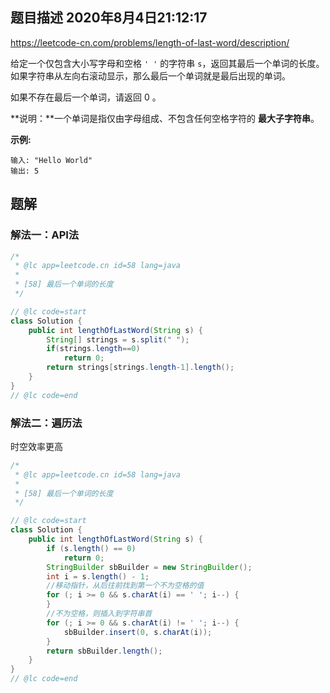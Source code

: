 ## 题目描述	2020年8月4日21:12:17

https://leetcode-cn.com/problems/length-of-last-word/description/

给定一个仅包含大小写字母和空格 `' '` 的字符串 `s`，返回其最后一个单词的长度。如果字符串从左向右滚动显示，那么最后一个单词就是最后出现的单词。

如果不存在最后一个单词，请返回 0 。

**说明：**一个单词是指仅由字母组成、不包含任何空格字符的 **最大子字符串**。

 

**示例:**

```
输入: "Hello World"
输出: 5
```

## 题解

### 解法一：API法

```java
/*
 * @lc app=leetcode.cn id=58 lang=java
 *
 * [58] 最后一个单词的长度
 */

// @lc code=start
class Solution {
    public int lengthOfLastWord(String s) {
        String[] strings = s.split(" ");
        if(strings.length==0)
            return 0;
        return strings[strings.length-1].length();
    }
}
// @lc code=end


```

### 解法二：遍历法

时空效率更高

```java
/*
 * @lc app=leetcode.cn id=58 lang=java
 *
 * [58] 最后一个单词的长度
 */

// @lc code=start
class Solution {
    public int lengthOfLastWord(String s) {
        if (s.length() == 0)
            return 0;
        StringBuilder sbBuilder = new StringBuilder();
        int i = s.length() - 1;
        //移动指针，从后往前找到第一个不为空格的值
        for (; i >= 0 && s.charAt(i) == ' '; i--) {		
        }
        //不为空格，则插入到字符串首
        for (; i >= 0 && s.charAt(i) != ' '; i--) {
            sbBuilder.insert(0, s.charAt(i));
        }
        return sbBuilder.length();
    }
}
// @lc code=end

```

